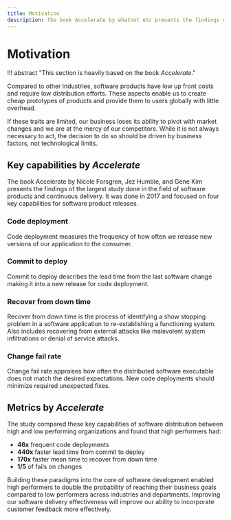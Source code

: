 ```yaml
---
title: Motivation
description: The book Accelerate by whatnot etc presents the findings of the largest study done in the field of software products and continuous delivery. The study done in 2017 focused on four key capabilities for software product releases.
---
```


# Motivation

!!! abstract "This section is heavily based on the book *Accelerate*."

Compared to other industries, software products have low up front costs and require low distribution efforts. These aspects enable us to create cheap prototypes of products and provide them to users globally with little overhead. 

If these traits are limited, our business loses its ability to pivot with market changes and we are at the mercy of our competitors. While it is not always necessary to act, the decision to do so should be driven by business factors, not technological limits.

## Key capabilities by *Accelerate*

The book Accelerate by Nicole Forsgren, Jez Humble, and Gene Kim presents the findings of the largest study done in the field of software products and continuous delivery. It was done in 2017 and focused on four key capabilities for software product releases.

### Code deployment

Code deployment measures the frequency of how often we release new versions of our application to the consumer.

### Commit to deploy

Commit to deploy describes the lead time from the last software change making it into a new release for code deployment.

### Recover from down time

Recover from down time is the process of identifying a show stopping problem in a software application to re-establishing a functioning system. Also includes recovering from external attacks like malevolent system infiltrations or denial of service attacks. 

### Change fail rate

Change fail rate appraises how often the distributed software executable does not match the desired expectations. New code deployments should minimize required unexpected fixes.

## Metrics by *Accelerate*

The study compared these key capabilities of software distribution between high and low performing organizations and found that high performers had:

- **46x** frequent code deployments
- **440x** faster lead time from commit to deploy
- **170x** faster mean time to recover from down time
- **1/5** of fails on changes

Building these paradigms into the core of software development enabled high performers to double the probability of reaching their business goals compared to low performers across industries and departments. Improving our software delivery effectiveness will improve our ability to incorporate customer feedback more effectively.
